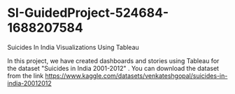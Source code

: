 # SI-GuidedProject-524684-1688207584
Suicides In India Visualizations Using Tableau

In this project, we have created dashboards and stories using Tableau for the dataset "Suicides in India 2001-2012" .
You can download the dataset from the link
https://www.kaggle.com/datasets/venkateshgopal/suicides-in-india-20012012
